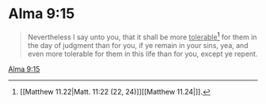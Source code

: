 # Alma 9:15

> Nevertheless I say unto you, that it shall be more <u>tolerable</u>[^a] for them in the day of judgment than for you, if ye remain in your sins, yea, and even more tolerable for them in this life than for you, except ye repent.

[Alma 9:15](https://www.churchofjesuschrist.org/study/scriptures/bofm/alma/9?lang=eng&id=p15#p15)


[^a]: [[Matthew 11.22|Matt. 11:22 (22, 24)]][[Matthew 11.24|]].  
